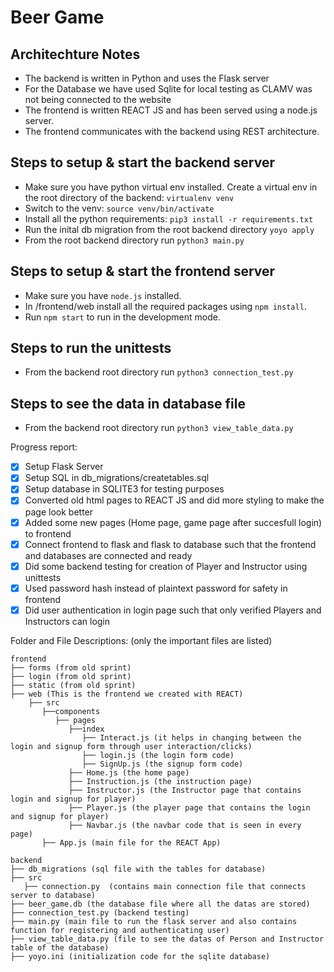 # Beer Game

Architechture Notes
------------------
* The backend is written in Python and uses the Flask server
* For the Database we have used Sqlite for local testing as CLAMV was not being connected to the website
* The frontend is written REACT JS and has been served using a node.js server.
* The frontend communicates with the backend using REST architecture.

Steps to setup & start the backend server
---------------------------------------------
* Make sure you have python virtual env installed. Create a virtual env in the root directory of the backend: `virtualenv venv`
* Switch to the venv: `source venv/bin/activate`
* Install all the python requirements: `pip3 install -r requirements.txt`
* Run the inital db migration from the root backend directory `yoyo apply`
* From the root backend directory run `python3 main.py`


Steps to setup & start the frontend server
------------------------------------------
* Make sure you have `node.js` installed. 
* In /frontend/web install all the required packages using `npm install`.
* Run `npm start` to run in the development mode. 

Steps to run the unittests
--------------------------
* From the backend root directory run `python3 connection_test.py`

Steps to see the data in database file
--------------------------------------
* From the backend root directory run `python3 view_table_data.py`


Progress report:
- [x] Setup Flask Server
- [x] Setup SQL in db_migrations/createtables.sql
- [x] Setup database in SQLITE3 for testing purposes
- [x] Converted old html pages to REACT JS and did more styling to make the page look better
- [x] Added some new pages (Home page, game page after succesfull login) to frontend
- [x] Connect frontend to flask and flask to database such that the frontend and databases are connected and ready
- [x] Did some backend testing for creation of Player and Instructor using unittests
- [x] Used password hash instead of plaintext password for safety in frontend
- [x] Did user authentication in login page such that only verified Players and Instructors can login

Folder and File Descriptions: (only the important files are listed)

    frontend
    ├── forms (from old sprint)
    ├── login (from old sprint)
    ├── static (from old sprint)
    ├── web (This is the frontend we created with REACT)
        ├── src
           ├──components
              ├── pages
                 ├──index
                    ├── Interact.js (it helps in changing between the login and signup form through user interaction/clicks)
                    ├── login.js (the login form code)
                    ├── SignUp.js (the signup form code)
                 ├── Home.js (the home page)
                 ├── Instruction.js (the instruction page)
                 ├── Instructor.js (the Instructor page that contains login and signup for player)
                 ├── Player.js (the player page that contains the login and signup for player)
                 ├── Navbar.js (the navbar code that is seen in every page)
           ├── App.js (main file for the REACT App)

    backend
    ├── db_migrations (sql file with the tables for database)
    ├── src
       ├── connection.py  (contains main connection file that connects server to database)
    ├── beer_game.db (the database file where all the datas are stored)
    ├── connection_test.py (backend testing)
    ├── main.py (main file to run the flask server and also contains function for registering and authenticating user)
    ├── view_table_data.py (file to see the datas of Person and Instructor table of the database)
    ├── yoyo.ini (initialization code for the sqlite database)
  
